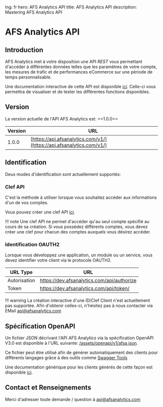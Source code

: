 lng: fr
hero: AFS Analytics API
title: AFS Analytics API
description: Mastering AFS Analytics API



# AFS Analytics API

##  Introduction
    
AFS Analytics met à votre disposition une API *REST*  vous permettant d'accéder 
à différentes données telles que les paramètres de votre compte, les mesures
de trafic et de performances eCommerce sur une période de temps personnalisable.

Une documentation interactive de cette API est disponible [ici](reference.md). 
Celle-ci vous permettra de visualiser et de tester les différentes fonctions disponibles.


## Version

La version actuelle de l'API AFS Analytics est:  ==1.0.0==

| Version | URL
| --- | ---
| 1.0.0 | [https://api.afsanalytics.com/v1/](https://api.afsanalytics.com/v1/)

    


## Identification

Deux modes d'identification sont actuellement supportés:

### Clef API

C'est la méthode à utiliser lorsque vous souhaitez accéder aux informations d'un
de vos comptes.

Vous pouvez créer une clef API [ici](https://dev.afsanalytics.com/manage/api/keys).

    
!!! note
    Une clef API ne permet d'accéder qu'au seul compte spécifié au cours de sa création. Si vous possédez différents comptes, vous devez créer une clef pour chacun des comptes auxquels vous désirez accéder. 

### Identification OAUTH2

Lorsque vous développez  une application, un module ou un service, 
vous devez identifier votre client via le protocole OAUTH2.

| URL Type | URL
| --- |---
| Autorisation | https://dev.afsanalytics.com/api/authorize
| Token | https://dev.afsanalytics.com/api/token/
    
!!! warning 
    La création interactive d'une ID/Clef Client n'est actuellement pas supportée. Afin d'obtenir celles-ci, n'hésitez pas à nous contacter via EMail [api@afsanalytics.com](mailto:api@afsanalytics.com)



## Spécification OpenAPI 

Un fichier JSON  décrivant l'API AFS Analytics 
via la spécification OpenAPI V3.0 est disponible 
à l'URL suivante: [/assets/openapi/v1/afsa.json](https://dev.afsanalytics/assets/openapi/v1/afsa.json).

Ce fichier peut être utilisé afin de générer automatiquement 
des clients pour différents langages grâce à des outils comme [Swagger Tools](https://swagger.io)

Une documentation générique pour les clients générés de cette façon est disponible [ici](../sdk/reference/).


## Contact et Renseignements

Merci d'adresser toute demande / question à [api@afsanalytics.com](mailto:api@afsanalytics.com)

